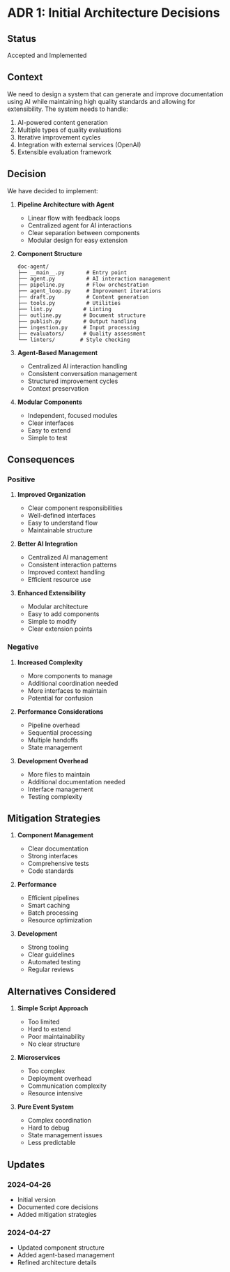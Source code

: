 # ADR 1: Initial Architecture Decisions

## Status

Accepted and Implemented

## Context

We need to design a system that can generate and improve documentation using AI while maintaining high quality standards and allowing for extensibility. The system needs to handle:

1. AI-powered content generation
2. Multiple types of quality evaluations
3. Iterative improvement cycles
4. Integration with external services (OpenAI)
5. Extensible evaluation framework

## Decision

We have decided to implement:

1. **Pipeline Architecture with Agent**
   - Linear flow with feedback loops
   - Centralized agent for AI interactions
   - Clear separation between components
   - Modular design for easy extension

2. **Component Structure**
   ```
   doc-agent/
   ├── __main__.py       # Entry point
   ├── agent.py          # AI interaction management
   ├── pipeline.py       # Flow orchestration
   ├── agent_loop.py     # Improvement iterations
   ├── draft.py          # Content generation
   ├── tools.py          # Utilities
   ├── lint.py          # Linting
   ├── outline.py       # Document structure
   ├── publish.py       # Output handling
   ├── ingestion.py     # Input processing
   ├── evaluators/      # Quality assessment
   └── linters/        # Style checking
   ```

3. **Agent-Based Management**
   - Centralized AI interaction handling
   - Consistent conversation management
   - Structured improvement cycles
   - Context preservation

4. **Modular Components**
   - Independent, focused modules
   - Clear interfaces
   - Easy to extend
   - Simple to test

## Consequences

### Positive

1. **Improved Organization**
   - Clear component responsibilities
   - Well-defined interfaces
   - Easy to understand flow
   - Maintainable structure

2. **Better AI Integration**
   - Centralized AI management
   - Consistent interaction patterns
   - Improved context handling
   - Efficient resource use

3. **Enhanced Extensibility**
   - Modular architecture
   - Easy to add components
   - Simple to modify
   - Clear extension points

### Negative

1. **Increased Complexity**
   - More components to manage
   - Additional coordination needed
   - More interfaces to maintain
   - Potential for confusion

2. **Performance Considerations**
   - Pipeline overhead
   - Sequential processing
   - Multiple handoffs
   - State management

3. **Development Overhead**
   - More files to maintain
   - Additional documentation needed
   - Interface management
   - Testing complexity

## Mitigation Strategies

1. **Component Management**
   - Clear documentation
   - Strong interfaces
   - Comprehensive tests
   - Code standards

2. **Performance**
   - Efficient pipelines
   - Smart caching
   - Batch processing
   - Resource optimization

3. **Development**
   - Strong tooling
   - Clear guidelines
   - Automated testing
   - Regular reviews

## Alternatives Considered

1. **Simple Script Approach**
   - Too limited
   - Hard to extend
   - Poor maintainability
   - No clear structure

2. **Microservices**
   - Too complex
   - Deployment overhead
   - Communication complexity
   - Resource intensive

3. **Pure Event System**
   - Complex coordination
   - Hard to debug
   - State management issues
   - Less predictable

## Updates

### 2024-04-26
- Initial version
- Documented core decisions
- Added mitigation strategies

### 2024-04-27
- Updated component structure
- Added agent-based management
- Refined architecture details 